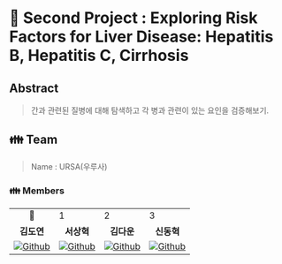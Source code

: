 # 💊 Second Project : Exploring Risk Factors for Liver Disease: Hepatitis B, Hepatitis C, Cirrhosis


## Abstract
> 간과 관련된 질병에 대해 탐색하고 각 병과 관련이 있는 요인을 검증해보기.

<h2> 👪 Team </h2>

> Name : URSA(우루사)

<h3> 👪 Members </h3>
<table>
  <tr>
    <td> <div align=center> 👑 </div> </td>
    <td> 1 </td>
    <td> 2 </td>
    <td> 3 </td>
  </tr>
  <tr>
    <td> <div align=center> <b>김도연</b> </div> </td>
    <td> <div align=center> <b>서상혁</b> </div> </td>
    <td> <div align=center> <b>김다운</b> </div> </td>
    <td> <div align=center> <b>신동혁</b> </div> </td>
  </tr>
  <tr>
    


    
  </tr>
  <tr>
    <td> <a href="https://github.com/d-yeon"> <img alt="Github" src ="https://img.shields.io/badge/Github-181717.svg?&style=plastic&logo=Github&logoColor=white"/> </td>
    <td> <a href="https://github.com/S-RSH"> <img alt="Github" src ="https://img.shields.io/badge/Github-181717.svg?&style=plastic&logo=Github&logoColor=white"/> </td>
    <td> <a href="https://github.com/Daw-ny"> <img alt="Github" src ="https://img.shields.io/badge/Github-181717.svg?&style=plastic&logo=Github&logoColor=white"/> </td>
    <td> <a href="https://github.com/HyeokHam"> <img alt="Github" src ="https://img.shields.io/badge/Github-181717.svg?&style=plastic&logo=Github&logoColor=white"/> </td>
  </tr>
</table>
